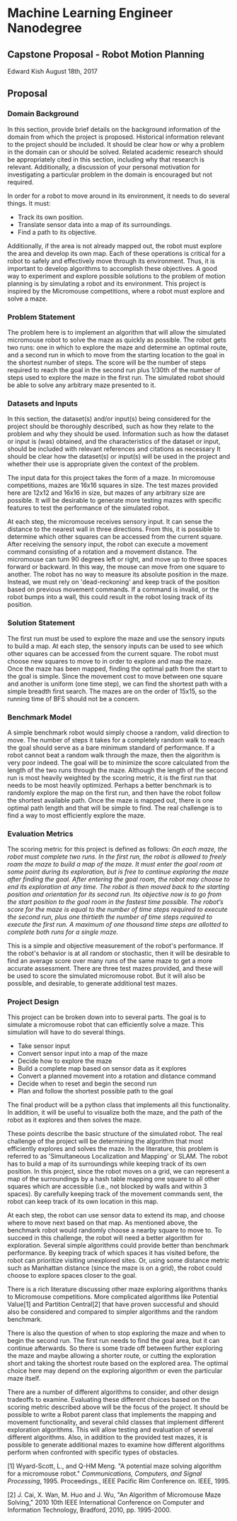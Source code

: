 # Machine Learning Engineer Nanodegree
## Capstone Proposal - Robot Motion Planning
Edward Kish
August 18th, 2017

## Proposal
### Domain Background

In this section, provide brief details on the background information of the domain from which the project is proposed. Historical information relevant to the project should be included. It should be clear how or why a problem in the domain can or should be solved. Related academic research should be appropriately cited in this section, including why that research is relevant. Additionally, a discussion of your personal motivation for investigating a particular problem in the domain is encouraged but not required.

In order for a robot to move around in its environment, it needs to do several things.  It must:
- Track its own position.
- Translate sensor data into a map of its surroundings.
- Find a path to its objective.

Additionally, if the area is not already mapped out, the robot must explore the area and develop its own map.  Each of these operations is critical for a robot to safely and effectively move through its environment.  Thus, it is important to develop algorithms to accomplish these objectives.  A good way to experiment and explore possible solutions to the problem of motion planning is by simulating a robot and its environment.  This project is inspired by the Micromouse competitions, where a robot must explore and solve a maze.  

### Problem Statement

The problem here is to implement an algorithm that will allow the simulated micromouse robot to solve the maze as quickly as possible.  The robot gets two runs: one in which to explore the maze and determine an optimal route, and a second run in which to move from the starting location to the goal in the shortest number of steps.  The score will be the number of steps required to reach the goal in the second run plus 1/30th of the number of steps used to explore the maze in the first run.  The simulated robot should be able to solve any arbitrary maze presented to it.

### Datasets and Inputs

In this section, the dataset(s) and/or input(s) being considered for the project should be thoroughly described, such as how they relate to the problem and why they should be used. Information such as how the dataset or input is (was) obtained, and the characteristics of the dataset or input, should be included with relevant references and citations as necessary It should be clear how the dataset(s) or input(s) will be used in the project and whether their use is appropriate given the context of the problem.

The input data for this project takes the form of a maze.  In micromouse competitions, mazes are 16x16 squares in size.  The test mazes provided here are 12x12 and 16x16 in size, but mazes of any arbitrary size are possible.  It will be desirable to generate more testing mazes with specific features to test the performance of the simulated robot.  

At each step, the micromouse receives sensory input.  It can sense the distance to the nearest wall in three directions.  From this, it is possible to determine which other squares can be accessed from the current square.  After receiving the sensory input, the robot can execute a movement command consisting of a rotation and a movement distance.  The micromouse can turn 90 degrees left or right, and move up to three spaces forward or backward.  In this way, the mouse can move from one square to another.  The robot has no way to measure its absolute position in the maze.  Instead, we must rely on 'dead-reckoning' and keep track of the position based on previous movement commands.  If a command is invalid, or the robot bumps into a wall, this could result in the robot losing track of its position.  

### Solution Statement

The first run must be used to explore the maze and use the sensory inputs to build a map.  At each step, the sensory inputs can be used to see which other squares can be accessed from the current square.  The robot must choose new squares to move to in order to explore and map the maze.  Once the maze has been mapped, finding the optimal path from the start to the goal is simple.  Since the movement cost to move between one square and another is uniform (one time step), we can find the shortest path with a simple breadth first search.  The mazes are on the order of 15x15, so the running time of BFS should not be a concern.   

### Benchmark Model

A simple benchmark robot would simply choose a random, valid direction to move.  The number of steps it takes for a completely random walk to reach the goal should serve as a bare minimum standard of performance.  If a robot cannot beat a random walk through the maze, then the algorithm is very poor indeed.  The goal will be to minimize the score calculated from the length of the two runs through the maze.  Although the length of the second run is most heavily weighted by the scoring metric, it is the first run that needs to be most heavily optimized.  Perhaps a better benchmark is to randomly explore the map on the first run, and then have the robot follow the shortest available path.  Once the maze is mapped out, there is one optimal path length and that will be simple to find.  The real challenge is to find a way to most efficiently explore the maze.

### Evaluation Metrics

The scoring metric for this project is defined as follows: _On each maze, the robot must complete two runs. In the first run, the robot is allowed to freely roam the maze to build a map of the maze. It must enter the goal room at some point during its exploration, but is free to continue exploring the maze after finding the goal. After entering the goal room, the robot may choose to end its exploration at any time. The robot is then moved back to the starting position and orientation for its second run. Its objective now is to go from the start position to the goal room in the fastest time possible. The robot’s score for the maze is equal to the number of time steps required to execute the second run, plus one thirtieth the number of time steps required to execute the first run. A maximum of one thousand time steps are allotted to complete both runs for a single maze._

This is a simple and objective measurement of the robot's performance.  If the robot's behavior is at all random or stochastic, then it will be desirable to find an average score over many runs of the same maze to get a more accurate assessment.  There are three test mazes provided, and these will be used to score the simulated micromouse robot.  But it will also be possible, and desirable, to generate additional test mazes.

### Project Design

This project can be broken down into to several parts.  The goal is to simulate  a micromouse robot that can efficiently solve a maze.  This simulation will have to do several things.
- Take sensor input
- Convert sensor input into a map of the maze
- Decide how to explore the maze
- Build a complete map based on sensor data as it explores
- Convert a planned movement into a rotation and distance command
- Decide when to reset and begin the second run
- Plan and follow the shortest possible path to the goal

The final product will be a python class that implements all this functionality.  In addition, it will be useful to visualize both the maze, and the path of the robot as it explores and then solves the maze.  

These points describe the basic structure of the simulated robot.  The real challenge of the project will be determining the algorithm that most efficiently explores and solves the maze.  In the literature, this problem is referred to as 'Simultaneous Localization and Mapping' or SLAM.  The robot has to build a map of its surroundings while keeping track of its own position.  In this project, since the robot moves on a grid, we can represent a map of the surroundings by a hash table mapping one square to all other squares which are accessible (i.e., not blocked by walls and within 3 spaces).  By carefully keeping track of the movement commands sent, the robot can keep track of its own location in this map.

At each step, the robot can use sensor data to extend its map, and choose where to move next based on that map.  As mentioned above, the benchmark robot would randomly choose a nearby square to move to.  To succeed in this challenge, the robot will need a better algorithm for exploration.  Several simple algorithms could provide better than benchmark performance.  By keeping track of which spaces it has visited before, the robot can prioritize visiting unexplored sites.  Or, using some distance metric such as Manhattan distance (since the maze is on a grid), the robot could choose to explore spaces closer to the goal.

There is a rich literature discussing other maze exploring algorithms thanks to Micromouse competitions.  More complicated algorithms like Potential Value[1] and Partition Central[2] that have proven successful and should also be considered and compared to simpler algorithms and the random benchmark.

There is also the question of when to stop exploring the maze and when to begin the second run.  The first run needs to find the goal area, but it can continue afterwards.  So there is some trade off between further exploring the maze and maybe allowing a shorter route, or cutting the exploration short and taking the shortest route based on the explored area.  The optimal choice here may depend on the exploring algorithm or even the particular maze itself.

There are a number of different algorithms to consider, and other design tradeoffs to examine.  Evaluating these different choices based on the scoring metric described above will be the focus of the project.  It should be possible to write a Robot parent class that implements the mapping and movement functionality, and several child classes that implement different exploration algorithms.  This will allow testing and evaluation of several different algorithms.  Also, in addition to the provided test mazes, it is possible to generate additional mazes to examine how different algorithms perform when confronted with specific types of obstacles.

[1] Wyard-Scott, L., and Q-HM Meng. "A potential maze solving algorithm for a micromouse robot." _Communications, Computers, and Signal Processing_, 1995. Proceedings., IEEE Pacific Rim Conference on. IEEE, 1995.

[2] J. Cai, X. Wan, M. Huo and J. Wu, "An Algorithm of Micromouse Maze Solving," 2010 10th IEEE International Conference on Computer and Information Technology, Bradford, 2010, pp. 1995-2000.
